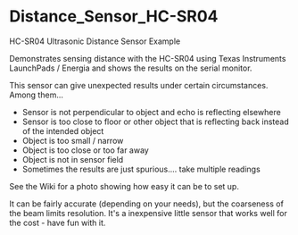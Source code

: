 # Distance_Sensor_HC-SR04
HC-SR04 Ultrasonic Distance Sensor Example

Demonstrates sensing distance with the HC-SR04 using Texas Instruments LaunchPads / Energia and shows the results on the serial monitor.

This sensor can give unexpected results under certain circumstances.  Among them...
* Sensor is not perpendicular to object and echo is reflecting elsewhere
* Sensor is too close to floor or other object that is reflecting back instead of the intended object
* Object is too small / narrow
* Object is too close or too far away
* Object is not in sensor field
* Sometimes the results are just spurious.... take multiple readings

See the Wiki for a photo showing how easy it can be to set up.

It can be fairly accurate (depending on your needs), but the coarseness of the beam limits resolution.  It's a inexpensive little sensor that works well for the cost - have fun with it.
